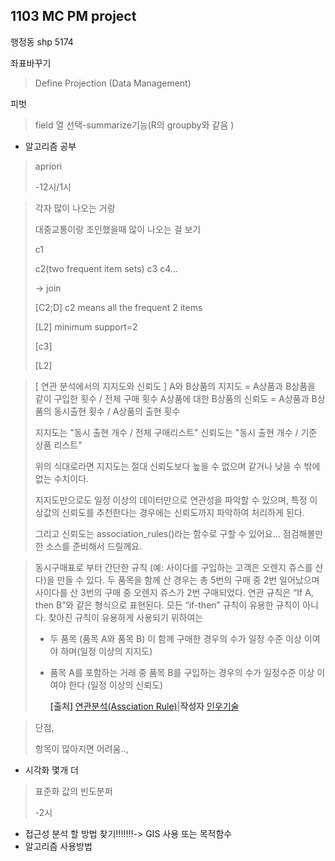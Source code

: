 ## 1103 MC PM project

행정동 shp 5174

좌표바꾸기

>  Define Projection (Data Management)



피벗

> field 열 선택-summarize기능(R의 groupby와 같음 )





- 알고리즘 공부

> apriori
>
> -12시/1시

> 각자 많이 나오는 거랑
>
> 대중교통이랑 조인했을때 많이 나오는 걸 보기
>
> c1 
>
> c2(two frequent item sets) c3 c4...
>
> -> join 
>
> [C2;D] c2 means all the frequent 2 items
>
> [L2] minimum support=2 
>
> [c3] 
>
> [L2]



> [ 연관 분석에서의 지지도와 신뢰도 ]
> A와 B상품의 지지도 = A상품과 B상품을 같이 구입한 횟수 / 전체 구매 횟수
> A상품에 대한 B상품의 신뢰도 = A상품과 B상품의 동시출현 횟수 / A상품의 출현 횟수
>
> 지지도는 "동시 출현 개수 / 전체 구매리스트"
> 신뢰도는 "동시 출현 개수 / 기준 상품 리스트" 
>
> 위의 식대로라면 지지도는 절대 신뢰도보다 높을 수 없으며 같거나 낮을 수 밖에 없는 수치이다.
>
>
> 지지도만으로도 일정 이상의 데이터만으로 연관성을 파악할 수 있으며, 특정 이상값의 신뢰도를 
> 추천한다는 경우에는 신뢰도까지 파악하여 처리하게 된다.
>
> 그리고 신뢰도는 association_rules()라는 함수로 구할 수 있어요...
> 점검해볼만한 소스를 준비해서 드릴께요.





> 동시구매표로 부터 간단한 규칙 (예: 사이다를 구입하는 고객은 오렌지 쥬스를 산다)을 만들 수 있다.
> 두 품목을 함께 산 경우는 총 5번의 구매 중 2번 일어났으며 사이다를 산 3번의 구매 중 오렌지 쥬스가 2번 구매되었다.
> 연관 규칙은 “If A, then B”와 같은 형식으로 표현된다.
> 모든 “if-then” 규칙이 유용한 규칙이 아니다.
> 찾아진 규칙이 유용하게 사용되기 위하여는
>
> - 두 품목 (품목 A와 품목 B) 이 함께 구매한 경우의 수가 일정 수준 이상 이여야 하며(일정 이상의 지지도)
>
> - 품목 A를 포함하는 거래 중 품목 B를 구입하는 경우의 수가 일정수준 이상 이여야 한다 (일정 이상의 신뢰도)
>
>   **[출처]** [연관분석(Assciation Rule)](https://blog.naver.com/dear_inwoo/110129191704)|**작성자** [인우기술](https://blog.naver.com/dear_inwoo)

> 단점, 
>
> 항목이 많아지면 어려움..,
>
> 

- 시각화 몇개 더 

>  표준화 값의 빈도분퍼
>
> -2시





- 접근성 분석 할 방법 찾기!!!!!!!-> GIS 사용 또는 목적함수
- 알고리즘 사용방법

